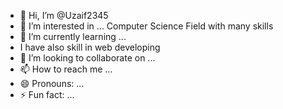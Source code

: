 - 👋 Hi, I’m @Uzaif2345
- 👀 I’m interested in ... Computer Science Field with many skills 
- 🌱 I’m currently learning ...
- I have also skill in web developing 
- 💞️ I’m looking to collaborate on ...
- 📫 How to reach me ...
- 😄 Pronouns: ...
- ⚡ Fun fact: ...

<!---
Uzaif2345/Uzaif2345 is a ✨ special ✨ repository because its `README.md` (this file) appears on your GitHub profile.
You can click the Preview link to take a look at your changes.
--->

